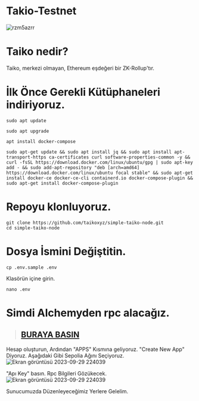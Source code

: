# Takio-Testnet

![rzm5azrr](https://github.com/tuncgs52/Takio-Testnet/assets/80161670/712a3f97-7bfb-4a1c-b742-bb9cf17f179a)

# Taiko nedir?
Taiko, merkezi olmayan, Ethereum eşdeğeri bir ZK-Rollup'tır. 

# İlk Önce Gerekli Kütüphaneleri indiriyoruz.

```
sudo apt update
```

```
sudo apt upgrade
```

```
apt install docker-compose
```

```
sudo apt-get update && sudo apt install jq && sudo apt install apt-transport-https ca-certificates curl software-properties-common -y && curl -fsSL https://download.docker.com/linux/ubuntu/gpg | sudo apt-key add - && sudo add-apt-repository "deb [arch=amd64] https://download.docker.com/linux/ubuntu focal stable" && sudo apt-get install docker-ce docker-ce-cli containerd.io docker-compose-plugin && sudo apt-get install docker-compose-plugin
```

# Repoyu klonluyoruz.

```
git clone https://github.com/taikoxyz/simple-taiko-node.git
cd simple-taiko-node
```


# Dosya İsmini Değiştitin.

```
cp .env.sample .env
```


Klasörün içine girin.

```
nano .env
```

# Simdi Alchemyden rpc alacağız.
> ## [BURAYA BASIN]([https://scan.mindnetwork.xyz/](https://alchemy.com/?r=Tg4MzUyMTk1NjI3M)https://alchemy.com/?r=Tg4MzUyMTk1NjI3M)
Hesap oluşturun, Ardından "APPS" Kısmına geliyoruz. 
"Create New App" Diyoruz. Aşağıdaki Gibi Sepolia Ağını Seçiyoruz.
![Ekran görüntüsü 2023-09-29 224039](https://github.com/tuncgs52/Takio-Testnet/assets/80161670/830bb4bf-d97e-4661-9cb5-4396fe76f222)

"Apı Key" basın. Rpc Bilgileri Gözükecek.
![Ekran görüntüsü 2023-09-29 224039](https://github.com/tuncgs52/Takio-Testnet/assets/80161670/5ad5041a-37b0-4d1f-a526-4068fb3418eb)

Sunucumuzda Düzenleyeceğimiz Yerlere Gelelim.


